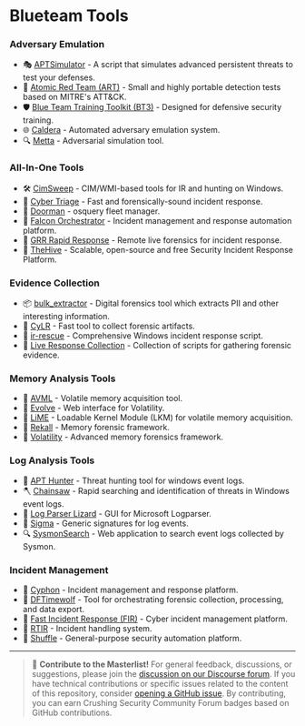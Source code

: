 # Blueteam Tools

### Adversary Emulation

- 🎭 [APTSimulator](https://github.com/NextronSystems/APTSimulator) - A script that simulates advanced persistent threats to test your defenses.
- 🎯 [Atomic Red Team (ART)](https://github.com/redcanaryco/atomic-red-team) - Small and highly portable detection tests based on MITRE's ATT&CK.
- 🛡️ [Blue Team Training Toolkit (BT3)](https://github.com/blueteamtrainingtoolkit/bt3) - Designed for defensive security training.
- 🌐 [Caldera](https://github.com/mitre/caldera) - Automated adversary emulation system.
- 🔍 [Metta](https://github.com/uber-common/metta) - Adversarial simulation tool.

### All-In-One Tools

- 🛠️ [CimSweep](https://github.com/PowerShellMafia/CimSweep) - CIM/WMI-based tools for IR and hunting on Windows.
- 🚀 [Cyber Triage](https://www.cybertriage.com/) - Fast and forensically-sound incident response.
- 🚪 [Doorman](https://github.com/mwielgoszewski/doorman) - osquery fleet manager.
- 🦅 [Falcon Orchestrator](https://github.com/CrowdStrike/falcon-orchestrator) - Incident management and response automation platform.
- 🌊 [GRR Rapid Response](https://github.com/google/grr) - Remote live forensics for incident response.
- 🐝 [TheHive](https://github.com/TheHive-Project/TheHive) - Scalable, open-source and free Security Incident Response Platform.

### Evidence Collection

- 📦 [bulk_extractor](https://github.com/simsong/bulk_extractor) - Digital forensics tool which extracts PII and other interesting information.
- 🌟 [CyLR](https://github.com/orlikoski/CyLR) - Fast tool to collect forensic artifacts.
- 🚒 [ir-rescue](https://github.com/diogo-fernan/ir-rescue) - Comprehensive Windows incident response script.
- 📖 [Live Response Collection](https://github.com/kevthehermit/LiveResponseCollection) - Collection of scripts for gathering forensic evidence.

### Memory Analysis Tools

- 🧠 [AVML](https://github.com/microsoft/avml) - Volatile memory acquisition tool.
- 🌱 [Evolve](https://github.com/JamesHabben/evolve) - Web interface for Volatility.
- 🍋 [LiME](https://github.com/504ensicsLabs/LiME) - Loadable Kernel Module (LKM) for volatile memory acquisition.
- 🌌 [Rekall](https://github.com/google/rekall) - Memory forensic framework.
- 🌌 [Volatility](https://github.com/volatilityfoundation/volatility) - Advanced memory forensics framework.

### Log Analysis Tools

- 📜 [APT Hunter](https://github.com/StrangerealIntel/APT-Hunter) - Threat hunting tool for windows event logs.
- 🪓 [Chainsaw](https://github.com/countercept/chainsaw) - Rapid searching and identification of threats in Windows event logs.
- 🦎 [Log Parser Lizard](https://lizardlabs.net/log_parser_lizard.aspx) - GUI for Microsoft Logparser.
- 📝 [Sigma](https://github.com/Neo23x0/sigma) - Generic signatures for log events.
- 🔍 [SysmonSearch](https://github.com/JPCERTCC/SysmonSearch) - Web application to search event logs collected by Sysmon.

### Incident Management

- 🚨 [Cyphon](https://github.com/dunbarcyber/cyphon) - Incident management and response platform.
- 🐺 [DFTimewolf](https://github.com/log2timeline/dftimewolf) - Tool for orchestrating forensic collection, processing, and data export.
- 🚀 [Fast Incident Response (FIR)](https://github.com/certsocietegenerale/FIR) - Cyber incident management platform.
- 🎫 [RTIR](https://bestpractical.com/rtir/) - Incident handling system.
- 🔄 [Shuffle](https://github.com/frikky/Shuffle) - General-purpose security automation platform.

---

> 💬 **Contribute to the Masterlist!** For general feedback, discussions, or suggestions, please join the [discussion on our Discourse forum](https://community.crushingsecurity.com/t/blue-team-tools-master/118). If you have technical contributions or specific issues related to the content of this repository, consider [opening a GitHub issue](https://github.com/crushing-security/Crushing-Security-Community/issues). By contributing, you can earn Crushing Security Community Forum badges based on GitHub contributions.

